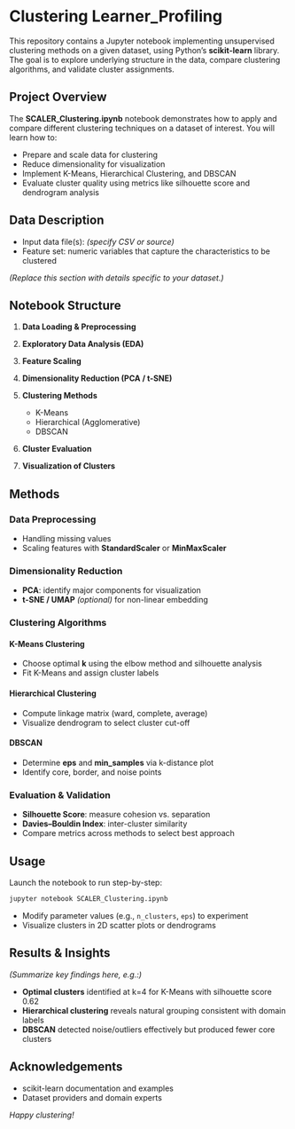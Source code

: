 # Clustering Learner_Profiling



This repository contains a Jupyter notebook implementing unsupervised clustering methods on a given dataset, using Python’s **scikit-learn** library. The goal is to explore underlying structure in the data, compare clustering algorithms, and validate cluster assignments.


## Project Overview

The **SCALER\_Clustering.ipynb** notebook demonstrates how to apply and compare different clustering techniques on a dataset of interest. You will learn how to:

* Prepare and scale data for clustering
* Reduce dimensionality for visualization
* Implement K-Means, Hierarchical Clustering, and DBSCAN
* Evaluate cluster quality using metrics like silhouette score and dendrogram analysis

## Data Description

* Input data file(s): *(specify CSV or source)*
* Feature set: numeric variables that capture the characteristics to be clustered

*(Replace this section with details specific to your dataset.)*



## Notebook Structure

1. **Data Loading & Preprocessing**
2. **Exploratory Data Analysis (EDA)**
3. **Feature Scaling**
4. **Dimensionality Reduction (PCA / t-SNE)**
5. **Clustering Methods**

   * K-Means
   * Hierarchical (Agglomerative)
   * DBSCAN
6. **Cluster Evaluation**
7. **Visualization of Clusters**

## Methods

### Data Preprocessing

* Handling missing values
* Scaling features with **StandardScaler** or **MinMaxScaler**

### Dimensionality Reduction

* **PCA**: identify major components for visualization
* **t-SNE / UMAP** *(optional)* for non-linear embedding

### Clustering Algorithms

#### K-Means Clustering

* Choose optimal **k** using the elbow method and silhouette analysis
* Fit K-Means and assign cluster labels

#### Hierarchical Clustering

* Compute linkage matrix (ward, complete, average)
* Visualize dendrogram to select cluster cut-off

#### DBSCAN

* Determine **eps** and **min\_samples** via k-distance plot
* Identify core, border, and noise points

### Evaluation & Validation

* **Silhouette Score**: measure cohesion vs. separation
* **Davies–Bouldin Index**: inter-cluster similarity
* Compare metrics across methods to select best approach

## Usage

Launch the notebook to run step-by-step:

```bash
jupyter notebook SCALER_Clustering.ipynb
```

* Modify parameter values (e.g., `n_clusters`, `eps`) to experiment
* Visualize clusters in 2D scatter plots or dendrograms

## Results & Insights

*(Summarize key findings here, e.g.:)*

* **Optimal clusters** identified at k=4 for K-Means with silhouette score 0.62
* **Hierarchical clustering** reveals natural grouping consistent with domain labels
* **DBSCAN** detected noise/outliers effectively but produced fewer core clusters

## Acknowledgements

* scikit-learn documentation and examples
* Dataset providers and domain experts

*Happy clustering!*

